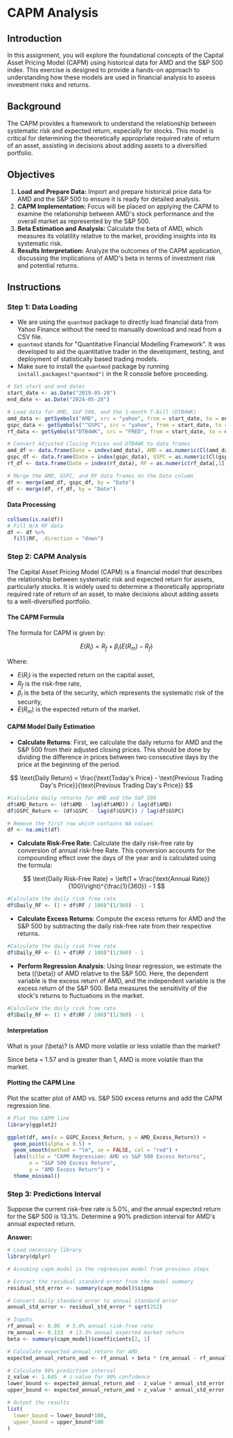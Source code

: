 
# CAPM Analysis

## Introduction

In this assignment, you will explore the foundational concepts of the Capital Asset Pricing Model (CAPM) using historical data for AMD and the S&P 500 index. This exercise is designed to provide a hands-on approach to understanding how these models are used in financial analysis to assess investment risks and returns.

## Background

The CAPM provides a framework to understand the relationship between systematic risk and expected return, especially for stocks. This model is critical for determining the theoretically appropriate required rate of return of an asset, assisting in decisions about adding assets to a diversified portfolio.

## Objectives

1. **Load and Prepare Data:** Import and prepare historical price data for AMD and the S&P 500 to ensure it is ready for detailed analysis.
2. **CAPM Implementation:** Focus will be placed on applying the CAPM to examine the relationship between AMD's stock performance and the overall market as represented by the S&P 500.
3. **Beta Estimation and Analysis:** Calculate the beta of AMD, which measures its volatility relative to the market, providing insights into its systematic risk.
4. **Results Interpretation:** Analyze the outcomes of the CAPM application, discussing the implications of AMD's beta in terms of investment risk and potential returns.

## Instructions

### Step 1: Data Loading

- We are using the `quantmod` package to directly load financial data from Yahoo Finance without the need to manually download and read from a CSV file.
- `quantmod` stands for "Quantitative Financial Modelling Framework". It was developed to aid the quantitative trader in the development, testing, and deployment of statistically based trading models.
- Make sure to install the `quantmod` package by running `install.packages("quantmod")` in the R console before proceeding.

```r
# Set start and end dates
start_date <- as.Date("2019-05-20")
end_date <- as.Date("2024-05-20")

# Load data for AMD, S&P 500, and the 1-month T-Bill (DTB4WK)
amd_data <- getSymbols("AMD", src = "yahoo", from = start_date, to = end_date, auto.assign = FALSE)
gspc_data <- getSymbols("^GSPC", src = "yahoo", from = start_date, to = end_date, auto.assign = FALSE)
rf_data <- getSymbols("DTB4WK", src = "FRED", from = start_date, to = end_date, auto.assign = FALSE)

# Convert Adjusted Closing Prices and DTB4WK to data frames
amd_df <- data.frame(Date = index(amd_data), AMD = as.numeric(Cl(amd_data)))
gspc_df <- data.frame(Date = index(gspc_data), GSPC = as.numeric(Cl(gspc_data)))
rf_df <- data.frame(Date = index(rf_data), RF = as.numeric(rf_data[,1]))  # Accessing the first column of rf_data

# Merge the AMD, GSPC, and RF data frames on the Date column
df <- merge(amd_df, gspc_df, by = "Date")
df <- merge(df, rf_df, by = "Date")
```

#### Data Processing 
```r
colSums(is.na(df))
# Fill N/A RF data
df <- df %>%
  fill(RF, .direction = "down") 
```

### Step 2: CAPM Analysis

The Capital Asset Pricing Model (CAPM) is a financial model that describes the relationship between systematic risk and expected return for assets, particularly stocks. It is widely used to determine a theoretically appropriate required rate of return of an asset, to make decisions about adding assets to a well-diversified portfolio.

#### The CAPM Formula
The formula for CAPM is given by:

$$
E(R_i) = R_f + \beta_i (E(R_m) - R_f)
$$

Where:

- $E(R_i)$ is the expected return on the capital asset,
- $R_f$ is the risk-free rate,
- $\beta_i$ is the beta of the security, which represents the systematic risk of the security,
- $E(R_m)$ is the expected return of the market.



#### CAPM Model Daily Estimation

- **Calculate Returns**: First, we calculate the daily returns for AMD and the S&P 500 from their adjusted closing prices. This should be done by dividing the difference in prices between two consecutive days by the price at the beginning of the period.
  
$$
\text{Daily Return} = \frac{\text{Today's Price} - \text{Previous Trading Day's Price}}{\text{Previous Trading Day's Price}}
$$

```r
#calculate daily returns for AMD and the S&P 500
df$AMD_Return <- (df$AMD - lag(df$AMD)) / lag(df$AMD)
df$GSPC_Return <- (df$GSPC - lag(df$GSPC)) / lag(df$GSPC)

# Remove the first row which contains NA values
df <- na.omit(df)
```

- **Calculate Risk-Free Rate**: Calculate the daily risk-free rate by conversion of annual risk-free Rate. This conversion accounts for the compounding effect over the days of the year and is calculated using the formula:
  
$$
\text{Daily Risk-Free Rate} = \left(1 + \frac{\text{Annual Rate}}{100}\right)^{\frac{1}{360}} - 1
$$

```r
#Calculate the daily risk free rate
df$Daily_RF <- (1 + df$RF / 100)^(1/360) - 1
```


- **Calculate Excess Returns**: Compute the excess returns for AMD and the S&P 500 by subtracting the daily risk-free rate from their respective returns.

```r
#Calculate the daily risk free rate
df$Daily_RF <- (1 + df$RF / 100)^(1/360) - 1
```


- **Perform Regression Analysis**: Using linear regression, we estimate the beta (\(\beta\)) of AMD relative to the S&P 500. Here, the dependent variable is the excess return of AMD, and the independent variable is the excess return of the S&P 500. Beta measures the sensitivity of the stock's returns to fluctuations in the market.

```r
#Calculate the daily risk free rate
df$Daily_RF <- (1 + df$RF / 100)^(1/360) - 1
```


#### Interpretation

What is your \(\beta\)? Is AMD more volatile or less volatile than the market?

Since beta = 1.57 and is greater than 1, AMD is more volatile than the market.


#### Plotting the CAPM Line
Plot the scatter plot of AMD vs. S&P 500 excess returns and add the CAPM regression line.

```r
# Plot the CAPM line
library(ggplot2)

ggplot(df, aes(x = GSPC_Excess_Return, y = AMD_Excess_Return)) +
  geom_point(alpha = 0.5) +
  geom_smooth(method = "lm", se = FALSE, col = "red") +
  labs(title = "CAPM Regression: AMD vs S&P 500 Excess Returns",
       x = "S&P 500 Excess Return",
       y = "AMD Excess Return") +
  theme_minimal()

```

### Step 3: Predictions Interval
Suppose the current risk-free rate is 5.0%, and the annual expected return for the S&P 500 is 13.3%. Determine a 90% prediction interval for AMD's annual expected return.



**Answer:**

```r
# Load necessary library
library(dplyr)

# Assuming capm_model is the regression model from previous steps

# Extract the residual standard error from the model summary
residual_std_error <- summary(capm_model)$sigma

# Convert daily standard error to annual standard error
annual_std_error <- residual_std_error * sqrt(252)

# Inputs
rf_annual <- 0.05  # 5.0% annual risk-free rate
rm_annual <- 0.133  # 13.3% annual expected market return
beta <- summary(capm_model)$coefficients[2, 1]

# Calculate expected annual return for AMD
expected_annual_return_amd <- rf_annual + beta * (rm_annual - rf_annual)

# Calculate 90% prediction interval
z_value <- 1.645  # z-value for 90% confidence
lower_bound <- expected_annual_return_amd - z_value * annual_std_error
upper_bound <- expected_annual_return_amd + z_value * annual_std_error

# Output the results
list(
  lower_bound = lower_bound*100,
  upper_bound = upper_bound*100
)
```
